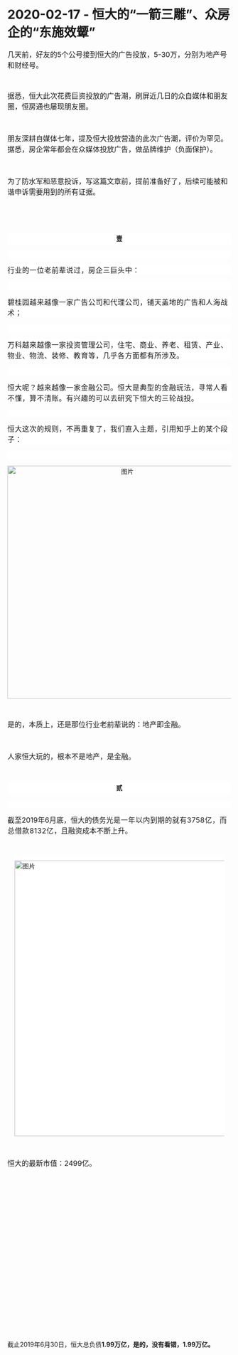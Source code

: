 # 2020-02-17 - 恒大的“一箭三雕”、众房企的“东施效颦”

<p style="visibility: visible;"><span style="font-size: 16px; visibility: visible;">几天前，好友的5个公号接到恒大的广告投放，5-30万，分别为地产号和财经号。</span><br style="visibility: visible;"></p><p style="visibility: visible;"><br style="visibility: visible;"></p><p style="visibility: visible;"><span style="font-size: 16px; visibility: visible;">据悉，恒大此次花费巨资投放的广告潮，刷屏近几日的众自媒体和朋友圈，恒房通也屡现朋友圈。</span></p><p style="visibility: visible;"><span style="font-size: 16px; visibility: visible;"><br style="visibility: visible;"></span></p><p style="visibility: visible;"><span style="font-size: 16px; visibility: visible;">朋友深耕自媒体七年，提及恒大投放营造的此次广告潮，评价为罕见。据悉，房企常年都会在众媒体投放广告，做品牌维护（负面保护）。</span></p><p style="visibility: visible;"><span style="font-size: 16px; visibility: visible;"><br style="visibility: visible;"></span></p><p style="visibility: visible;"><span style="font-size: 16px; visibility: visible;">为了防水军和恶意投诉，写这篇文章前，提前准备好了，后续可能被和谐申诉需要用到的所有证据。</span></p><p style="visibility: visible;"><span style="font-size: 16px; visibility: visible;"><br style="visibility: visible;"></span></p><p style="visibility: visible;"><span style="font-size: 16px; visibility: visible;"><br style="visibility: visible;"></span></p><p style="max-width: 100%; box-sizing: border-box; overflow-wrap: break-word; min-height: 1em; font-family: -apple-system-font, BlinkMacSystemFont, &quot;Helvetica Neue&quot;, &quot;PingFang SC&quot;, &quot;Hiragino Sans GB&quot;, &quot;Microsoft YaHei UI&quot;, &quot;Microsoft YaHei&quot;, Arial, sans-serif; font-variant-numeric: normal; font-variant-east-asian: normal; white-space: normal; text-align: center; line-height: 25.5px; letter-spacing: 0.54px; background-color: rgb(255, 255, 255); visibility: visible;"><strong style="max-width: 100%; box-sizing: border-box; overflow-wrap: break-word; visibility: visible;"><span style="max-width: 100%; box-sizing: border-box; overflow-wrap: break-word; font-family: 宋体; visibility: visible;">壹</span></strong></p><p style="max-width: 100%; box-sizing: border-box; overflow-wrap: break-word; min-height: 1em; font-family: -apple-system-font, BlinkMacSystemFont, &quot;Helvetica Neue&quot;, &quot;PingFang SC&quot;, &quot;Hiragino Sans GB&quot;, &quot;Microsoft YaHei UI&quot;, &quot;Microsoft YaHei&quot;, Arial, sans-serif; font-variant-numeric: normal; font-variant-east-asian: normal; white-space: normal; letter-spacing: 0.54px; background-color: rgb(255, 255, 255); visibility: visible;"><br style="max-width: 100%; box-sizing: border-box; overflow-wrap: break-word; visibility: visible;"></p><p style="max-width: 100%; box-sizing: border-box; overflow-wrap: break-word; min-height: 1em; font-family: -apple-system-font, BlinkMacSystemFont, &quot;Helvetica Neue&quot;, &quot;PingFang SC&quot;, &quot;Hiragino Sans GB&quot;, &quot;Microsoft YaHei UI&quot;, &quot;Microsoft YaHei&quot;, Arial, sans-serif; font-variant-numeric: normal; font-variant-east-asian: normal; white-space: normal; letter-spacing: 0.54px; background-color: rgb(255, 255, 255); visibility: visible;"><span style="max-width: 100%; box-sizing: border-box; overflow-wrap: break-word; font-size: 16px; visibility: visible;">行业的一位老前辈说过，房企三巨头中：</span></p><p style="max-width: 100%; box-sizing: border-box; overflow-wrap: break-word; min-height: 1em; font-family: -apple-system-font, BlinkMacSystemFont, &quot;Helvetica Neue&quot;, &quot;PingFang SC&quot;, &quot;Hiragino Sans GB&quot;, &quot;Microsoft YaHei UI&quot;, &quot;Microsoft YaHei&quot;, Arial, sans-serif; font-variant-numeric: normal; font-variant-east-asian: normal; white-space: normal; letter-spacing: 0.54px; background-color: rgb(255, 255, 255); visibility: visible;"><span style="max-width: 100%; box-sizing: border-box; overflow-wrap: break-word; font-size: 16px; visibility: visible;"><br style="visibility: visible;"></span></p><p style="max-width: 100%; box-sizing: border-box; overflow-wrap: break-word; min-height: 1em; font-family: -apple-system-font, BlinkMacSystemFont, &quot;Helvetica Neue&quot;, &quot;PingFang SC&quot;, &quot;Hiragino Sans GB&quot;, &quot;Microsoft YaHei UI&quot;, &quot;Microsoft YaHei&quot;, Arial, sans-serif; font-variant-numeric: normal; font-variant-east-asian: normal; white-space: normal; letter-spacing: 0.54px; background-color: rgb(255, 255, 255); visibility: visible;"><span style="max-width: 100%; box-sizing: border-box; overflow-wrap: break-word; font-size: 16px; visibility: visible;">碧桂园越来越像一家广告公司和代理公司，铺天盖地的广告和人海战术；</span></p><p style="max-width: 100%; box-sizing: border-box; overflow-wrap: break-word; min-height: 1em; font-family: -apple-system-font, BlinkMacSystemFont, &quot;Helvetica Neue&quot;, &quot;PingFang SC&quot;, &quot;Hiragino Sans GB&quot;, &quot;Microsoft YaHei UI&quot;, &quot;Microsoft YaHei&quot;, Arial, sans-serif; font-variant-numeric: normal; font-variant-east-asian: normal; white-space: normal; letter-spacing: 0.54px; background-color: rgb(255, 255, 255); visibility: visible;"><span style="max-width: 100%; box-sizing: border-box; overflow-wrap: break-word; font-size: 16px; visibility: visible;"><br style="visibility: visible;"></span></p><p style="max-width: 100%; box-sizing: border-box; overflow-wrap: break-word; min-height: 1em; font-family: -apple-system-font, BlinkMacSystemFont, &quot;Helvetica Neue&quot;, &quot;PingFang SC&quot;, &quot;Hiragino Sans GB&quot;, &quot;Microsoft YaHei UI&quot;, &quot;Microsoft YaHei&quot;, Arial, sans-serif; font-variant-numeric: normal; font-variant-east-asian: normal; white-space: normal; letter-spacing: 0.54px; background-color: rgb(255, 255, 255); visibility: visible;"><span style="max-width: 100%; box-sizing: border-box; overflow-wrap: break-word; font-size: 16px; visibility: visible;">万科越来越像一家投资管理公司，住宅、商业、养老、租赁、产业、物业、物流、装修、教育等，几乎各方面都有所涉及。<br style="visibility: visible;"></span></p><p style="max-width: 100%; box-sizing: border-box; overflow-wrap: break-word; min-height: 1em; font-family: -apple-system-font, BlinkMacSystemFont, &quot;Helvetica Neue&quot;, &quot;PingFang SC&quot;, &quot;Hiragino Sans GB&quot;, &quot;Microsoft YaHei UI&quot;, &quot;Microsoft YaHei&quot;, Arial, sans-serif; font-variant-numeric: normal; font-variant-east-asian: normal; white-space: normal; letter-spacing: 0.54px; background-color: rgb(255, 255, 255); visibility: visible;"><span style="max-width: 100%; box-sizing: border-box; overflow-wrap: break-word; font-size: 16px; visibility: visible;"><br style="visibility: visible;"></span></p><p style="max-width: 100%; box-sizing: border-box; overflow-wrap: break-word; min-height: 1em; font-family: -apple-system-font, BlinkMacSystemFont, &quot;Helvetica Neue&quot;, &quot;PingFang SC&quot;, &quot;Hiragino Sans GB&quot;, &quot;Microsoft YaHei UI&quot;, &quot;Microsoft YaHei&quot;, Arial, sans-serif; font-variant-numeric: normal; font-variant-east-asian: normal; white-space: normal; letter-spacing: 0.54px; background-color: rgb(255, 255, 255); visibility: visible;"><span style="max-width: 100%; box-sizing: border-box; overflow-wrap: break-word; font-size: 16px; visibility: visible;">恒大呢？越来越像一家金融公司。恒大是典型的金融玩法，寻常人看不懂，算不清账。有兴趣的可以去研究下恒大的三轮战投。</span></p><p style="max-width: 100%; box-sizing: border-box; overflow-wrap: break-word; min-height: 1em; font-family: -apple-system-font, BlinkMacSystemFont, &quot;Helvetica Neue&quot;, &quot;PingFang SC&quot;, &quot;Hiragino Sans GB&quot;, &quot;Microsoft YaHei UI&quot;, &quot;Microsoft YaHei&quot;, Arial, sans-serif; font-variant-numeric: normal; font-variant-east-asian: normal; white-space: normal; letter-spacing: 0.54px; background-color: rgb(255, 255, 255); visibility: visible;"><br style="visibility: visible;"></p><p style="max-width: 100%; box-sizing: border-box; overflow-wrap: break-word; min-height: 1em; font-family: -apple-system-font, BlinkMacSystemFont, &quot;Helvetica Neue&quot;, &quot;PingFang SC&quot;, &quot;Hiragino Sans GB&quot;, &quot;Microsoft YaHei UI&quot;, &quot;Microsoft YaHei&quot;, Arial, sans-serif; font-variant-numeric: normal; font-variant-east-asian: normal; white-space: normal; letter-spacing: 0.54px; background-color: rgb(255, 255, 255); visibility: visible;"><span style="max-width: 100%; box-sizing: border-box; overflow-wrap: break-word; font-size: 16px; visibility: visible;">恒大这次的规则，不再重复了，我们直入主题，引用知乎上的某个段子：</span></p><p style="max-width: 100%; box-sizing: border-box; overflow-wrap: break-word; min-height: 1em; font-family: -apple-system-font, BlinkMacSystemFont, &quot;Helvetica Neue&quot;, &quot;PingFang SC&quot;, &quot;Hiragino Sans GB&quot;, &quot;Microsoft YaHei UI&quot;, &quot;Microsoft YaHei&quot;, Arial, sans-serif; font-variant-numeric: normal; font-variant-east-asian: normal; white-space: normal; letter-spacing: 0.54px; background-color: rgb(255, 255, 255); visibility: visible;"><span style="max-width: 100%; box-sizing: border-box; overflow-wrap: break-word; font-size: 16px; visibility: visible;"><br style="visibility: visible;"></span></p><p style="text-align: center; visibility: visible;"><img class="rich_pages" data-ratio="0.19274809160305342" data-s="300,640" data-src="https://mmbiz.qpic.cn/mmbiz_png/eJxr2REHtSEO4giaMPEGghibqKjWsQZn1lHtFnyALN6M27DHIgoaOFmEmBabicwjqCstP5ibLp1ynSI275ndta9yeQ/640?wx_fmt=png" data-type="png" data-w="524" style="height: auto !important; visibility: visible !important; width: 524px !important;" data-original-style="height: auto !important;" data-index="1" src="https://mmbiz.qpic.cn/mmbiz_png/eJxr2REHtSEO4giaMPEGghibqKjWsQZn1lHtFnyALN6M27DHIgoaOFmEmBabicwjqCstP5ibLp1ynSI275ndta9yeQ/640?wx_fmt=png&amp;tp=webp&amp;wxfrom=5&amp;wx_lazy=1" _width="524px" alt="图片" data-report-img-idx="0" data-fail="0"></p><p style="visibility: visible;"><br style="visibility: visible;"></p><p style="visibility: visible;"><span style="font-size: 16px; visibility: visible;">是的，本质上，还是那位行业老前辈说的：地产即金融。</span><br style="visibility: visible;"></p><p style="visibility: visible;"><span style="font-size: 16px; visibility: visible;"><br style="visibility: visible;"></span></p><p style="visibility: visible;"><span style="font-size: 16px; visibility: visible;">人家恒大玩的，根本不是地产，是金融。</span></p><p style="visibility: visible;"><mpcpc js_editor_cpcad="" class="js_cpc_area cpc_iframe" data-category_id_list="1|11|16|17|22|24|26|27|28|29|3|31|32|35|36|37|39|41|42|43|45|46|47|48|49|5|50|51|52|53|54|55|6|7|8" data-id="1581866293416" style="height: auto !important; visibility: visible; display: none;" src="/cgi-bin/readtemplate?t=tmpl/cpc_tmpl#1581866293416"></mpcpc></p><p style="visibility: visible;"><span style="font-size: 16px; visibility: visible;"><br style="visibility: visible;"></span></p><p style="max-width: 100%; box-sizing: border-box; overflow-wrap: break-word; min-height: 1em; font-family: -apple-system-font, BlinkMacSystemFont, &quot;Helvetica Neue&quot;, &quot;PingFang SC&quot;, &quot;Hiragino Sans GB&quot;, &quot;Microsoft YaHei UI&quot;, &quot;Microsoft YaHei&quot;, Arial, sans-serif; font-variant-numeric: normal; font-variant-east-asian: normal; white-space: normal; text-align: center; line-height: 25.5px; letter-spacing: 0.54px; background-color: rgb(255, 255, 255); visibility: visible;"><strong style="max-width: 100%; box-sizing: border-box; overflow-wrap: break-word; visibility: visible;"><span style="max-width: 100%; box-sizing: border-box; overflow-wrap: break-word; font-family: 宋体; visibility: visible;">贰</span></strong></p><p style="max-width: 100%; box-sizing: border-box; overflow-wrap: break-word; min-height: 1em; font-family: -apple-system-font, BlinkMacSystemFont, &quot;Helvetica Neue&quot;, &quot;PingFang SC&quot;, &quot;Hiragino Sans GB&quot;, &quot;Microsoft YaHei UI&quot;, &quot;Microsoft YaHei&quot;, Arial, sans-serif; font-variant-numeric: normal; font-variant-east-asian: normal; white-space: normal; letter-spacing: 0.54px; background-color: rgb(255, 255, 255); visibility: visible;"><br style="max-width: 100%; box-sizing: border-box; overflow-wrap: break-word; visibility: visible;"></p><p style="visibility: visible;"><span style="font-size: 16px; visibility: visible;">截至2019年6月底，恒大的债务</span><span style="font-size: 16px; visibility: visible;"><span style="color: rgb(30, 30, 30); font-family: -apple-system-font, BlinkMacSystemFont, &quot;Helvetica Neue&quot;, &quot;PingFang SC&quot;, &quot;Hiragino Sans GB&quot;, &quot;Microsoft YaHei UI&quot;, &quot;Microsoft YaHei&quot;, Arial, sans-serif; letter-spacing: 0.544px; background-color: rgb(255, 255, 255); visibility: visible;">光是一年以内到期的就有3758亿，而总借款8132亿</span>，</span><span style="font-size: 16px; visibility: visible;">且融资成本不断上升。</span></p><p style="visibility: visible;"><span style="font-size: 16px; visibility: visible;"><br style="visibility: visible;"></span></p><section style="margin-right: 16px;margin-left: 16px;max-width: 100%;font-family: -apple-system-font, BlinkMacSystemFont, &quot;Helvetica Neue&quot;, &quot;PingFang SC&quot;, &quot;Hiragino Sans GB&quot;, &quot;Microsoft YaHei UI&quot;, &quot;Microsoft YaHei&quot;, Arial, sans-serif;letter-spacing: 0.544px;white-space: normal;background-color: rgb(255, 255, 255);box-sizing: border-box !important;overflow-wrap: break-word !important;"><img data-ratio="0.4640111809923131" data-type="png" data-w="1431" data-src="https://mmbiz.qpic.cn/mmbiz_png/kxVfJ5tdFWmkkLGPVNa9YFayc22xgp3F0iaUyQia8ib9oEf6VQffCl25CQQwCKavGwRmEKt1JuWKfZuP3AUq8aqyQ/640?wx_fmt=png" style="margin-top: 8px; cursor: pointer; display: inline-block; border-width: 0px; border-style: initial; border-color: initial; box-sizing: border-box !important; overflow-wrap: break-word !important; width: 620px !important; visibility: visible !important; height: auto !important;" data-original-style="margin-top: 8px;cursor: pointer;display: inline-block;border-width: 0px;border-style: initial;border-color: initial;box-sizing: border-box !important;overflow-wrap: break-word !important;width: 620px !important;visibility: visible !important;height: auto !important;" data-index="2" src="https://mmbiz.qpic.cn/mmbiz_png/kxVfJ5tdFWmkkLGPVNa9YFayc22xgp3F0iaUyQia8ib9oEf6VQffCl25CQQwCKavGwRmEKt1JuWKfZuP3AUq8aqyQ/640?wx_fmt=png&amp;tp=webp&amp;wxfrom=5&amp;wx_lazy=1" class="" _width="620px" alt="图片" data-report-img-idx="1" data-fail="0"></section><p><span style="font-size: 16px;"><strong><br></strong></span></p><p><span style="font-size: 16px;">恒大的最新市值：2499亿。</span></p><p><span style="font-size: 16px;"><br></span></p><p style="text-align: center;"><img class="rich_pages js_insertlocalimg js_img_placeholder wx_img_placeholder" data-ratio="0.43333333333333335" data-s="300,640" data-src="https://mmbiz.qpic.cn/mmbiz_jpg/eJxr2REHtSEO4giaMPEGghibqKjWsQZn1l0DicMPfq8icMnKJn0XYNbicsSS09tEz4jKRrCqfWyTDnMhI8yIGbYFqAg/640?wx_fmt=jpeg" data-type="jpeg" data-w="1080" style="width: 677px !important; height: 293.367px !important;" data-original-style="height: auto !important;" data-index="3" src="data:image/svg+xml,%3C%3Fxml version='1.0' encoding='UTF-8'%3F%3E%3Csvg width='1px' height='1px' viewBox='0 0 1 1' version='1.1' xmlns='http://www.w3.org/2000/svg' xmlns:xlink='http://www.w3.org/1999/xlink'%3E%3Ctitle%3E%3C/title%3E%3Cg stroke='none' stroke-width='1' fill='none' fill-rule='evenodd' fill-opacity='0'%3E%3Cg transform='translate(-249.000000, -126.000000)' fill='%23FFFFFF'%3E%3Crect x='249' y='126' width='1' height='1'%3E%3C/rect%3E%3C/g%3E%3C/g%3E%3C/svg%3E" _width="677px" alt="图片"></p><p><br></p><p>截止2019年6月30日，恒大总负债<strong>1.99万亿，是的，没有看错，1.99万亿。</strong><br></p><p><strong><br></strong></p><p style="text-align: center;"><img class="rich_pages js_insertlocalimg js_img_placeholder wx_img_placeholder" data-ratio="1.9064814814814814" data-s="300,640" data-src="https://mmbiz.qpic.cn/mmbiz_jpg/eJxr2REHtSEO4giaMPEGghibqKjWsQZn1lS7DiaT8iaHicUVnpqM1j3wo5m2yYmR57kMpHibEbC7Qkg1bIJY3pmbtaUg/640?wx_fmt=jpeg" data-type="jpeg" data-w="1080" style="width: 677px !important; height: 1290.69px !important;" data-original-style="height: auto !important;" data-index="4" src="data:image/svg+xml,%3C%3Fxml version='1.0' encoding='UTF-8'%3F%3E%3Csvg width='1px' height='1px' viewBox='0 0 1 1' version='1.1' xmlns='http://www.w3.org/2000/svg' xmlns:xlink='http://www.w3.org/1999/xlink'%3E%3Ctitle%3E%3C/title%3E%3Cg stroke='none' stroke-width='1' fill='none' fill-rule='evenodd' fill-opacity='0'%3E%3Cg transform='translate(-249.000000, -126.000000)' fill='%23FFFFFF'%3E%3Crect x='249' y='126' width='1' height='1'%3E%3C/rect%3E%3C/g%3E%3C/g%3E%3C/svg%3E" _width="677px" alt="图片"></p><p><br></p><p><span style="font-size: 16px;">恒大的净负债权益比超过150%，债务水平远高于行业平均水平；而作为对比，同为华南五虎、房企三巨头之一的万科，<span style="color: rgb(26, 26, 26);font-family: -apple-system, BlinkMacSystemFont, &quot;Helvetica Neue&quot;, &quot;PingFang SC&quot;, &quot;Microsoft YaHei&quot;, &quot;Source Han Sans SC&quot;, &quot;Noto Sans CJK SC&quot;, &quot;WenQuanYi Micro Hei&quot;, sans-serif;text-align: start;background-color: rgb(255, 255, 255);">截止2019年上半年，净负债率仅为35%；</span></span></p><p><span style="font-size: 16px;"><span style="color: rgb(26, 26, 26);font-family: -apple-system, BlinkMacSystemFont, &quot;Helvetica Neue&quot;, &quot;PingFang SC&quot;, &quot;Microsoft YaHei&quot;, &quot;Source Han Sans SC&quot;, &quot;Noto Sans CJK SC&quot;, &quot;WenQuanYi Micro Hei&quot;, sans-serif;text-align: start;background-color: rgb(255, 255, 255);"><br></span></span></p><p><span style="font-size: 16px;"><span style="color: rgb(26, 26, 26);font-family: -apple-system, BlinkMacSystemFont, &quot;Helvetica Neue&quot;, &quot;PingFang SC&quot;, &quot;Microsoft YaHei&quot;, &quot;Source Han Sans SC&quot;, &quot;Noto Sans CJK SC&quot;, &quot;WenQuanYi Micro Hei&quot;, sans-serif;text-align: start;background-color: rgb(255, 255, 255);">按照2017年作出的承诺，恒大应于2019年中期将净负债率降至100%以下，但恒大并未做到。截止2019年中期，恒大的净负债率是152%</span></span></p><p><br></p><p><span style="font-size: 16px;color: rgb(26, 26, 26);font-family: -apple-system, BlinkMacSystemFont, &quot;Helvetica Neue&quot;, &quot;PingFang SC&quot;, &quot;Microsoft YaHei&quot;, &quot;Source Han Sans SC&quot;, &quot;Noto Sans CJK SC&quot;, &quot;WenQuanYi Micro Hei&quot;, sans-serif;text-align: start;background-color: rgb(255, 255, 255);">恒大有3758亿，约占比46.2%的债务，将在今年年中到期。</span></p><p><span style="background-color: rgb(255, 255, 255);color: rgb(26, 26, 26);font-family: -apple-system, BlinkMacSystemFont, &quot;Helvetica Neue&quot;, &quot;PingFang SC&quot;, &quot;Microsoft YaHei&quot;, &quot;Source Han Sans SC&quot;, &quot;Noto Sans CJK SC&quot;, &quot;WenQuanYi Micro Hei&quot;, sans-serif;font-size: 16px;text-align: start;"><br></span></p><p><span style="font-size: 16px;color: rgb(26, 26, 26);font-family: -apple-system, BlinkMacSystemFont, &quot;Helvetica Neue&quot;, &quot;PingFang SC&quot;, &quot;Microsoft YaHei&quot;, &quot;Source Han Sans SC&quot;, &quot;Noto Sans CJK SC&quot;, &quot;WenQuanYi Micro Hei&quot;, sans-serif;text-align: start;background-color: rgb(255, 255, 255);"></span><span style="background-color: rgb(255, 255, 255);color: rgb(26, 26, 26);font-family: -apple-system, BlinkMacSystemFont, &quot;Helvetica Neue&quot;, &quot;PingFang SC&quot;, &quot;Microsoft YaHei&quot;, &quot;Source Han Sans SC&quot;, &quot;Noto Sans CJK SC&quot;, &quot;WenQuanYi Micro Hei&quot;, sans-serif;font-size: 16px;text-align: start;">在1月16日-21日，恒大先后发行的四笔票据，共融资60亿美元，利息高达11.5%—12%，这是什么概念呢？</span></p><p><span style="color: rgb(26, 26, 26);font-family: -apple-system, BlinkMacSystemFont, &quot;Helvetica Neue&quot;, &quot;PingFang SC&quot;, &quot;Microsoft YaHei&quot;, &quot;Source Han Sans SC&quot;, &quot;Noto Sans CJK SC&quot;, &quot;WenQuanYi Micro Hei&quot;, sans-serif;text-align: start;background-color: rgb(255, 255, 255);font-size: 16px;"><br></span></p><p><span style="letter-spacing: 0.544px;color: rgb(26, 26, 26);font-family: -apple-system, BlinkMacSystemFont, &quot;Helvetica Neue&quot;, &quot;PingFang SC&quot;, &quot;Microsoft YaHei&quot;, &quot;Source Han Sans SC&quot;, &quot;Noto Sans CJK SC&quot;, &quot;WenQuanYi Micro Hei&quot;, sans-serif;text-align: start;background-color: rgb(255, 255, 255);font-size: 16px;">龙湖2019年公布的融资成本为4.315%；一度靠不断卖项目求生的泰禾</span><span style="color: rgb(26, 26, 26);font-family: -apple-system, BlinkMacSystemFont, &quot;Helvetica Neue&quot;, &quot;PingFang SC&quot;, &quot;Microsoft YaHei&quot;, &quot;Source Han Sans SC&quot;, &quot;Noto Sans CJK SC&quot;, &quot;WenQuanYi Micro Hei&quot;, sans-serif;text-align: start;background-color: rgb(255, 255, 255);font-size: 16px;">，融资利息最高时为15%</span></p><p><span style="color: rgb(26, 26, 26);font-family: -apple-system, BlinkMacSystemFont, &quot;Helvetica Neue&quot;, &quot;PingFang SC&quot;, &quot;Microsoft YaHei&quot;, &quot;Source Han Sans SC&quot;, &quot;Noto Sans CJK SC&quot;, &quot;WenQuanYi Micro Hei&quot;, sans-serif;text-align: start;background-color: rgb(255, 255, 255);font-size: 16px;"><br></span></p><p><span style="color: rgb(26, 26, 26);font-family: -apple-system, BlinkMacSystemFont, &quot;Helvetica Neue&quot;, &quot;PingFang SC&quot;, &quot;Microsoft YaHei&quot;, &quot;Source Han Sans SC&quot;, &quot;Noto Sans CJK SC&quot;, &quot;WenQuanYi Micro Hei&quot;, sans-serif;text-align: start;background-color: rgb(255, 255, 255);font-size: 16px;">资本市场对恒大负债问题的担忧，可以从股价上窥一斑，一月以来，恒大的股价跌了约20%，非常不凑巧的是：<br></span></p><p><span style="color: rgb(26, 26, 26);font-family: -apple-system, BlinkMacSystemFont, &quot;Helvetica Neue&quot;, &quot;PingFang SC&quot;, &quot;Microsoft YaHei&quot;, &quot;Source Han Sans SC&quot;, &quot;Noto Sans CJK SC&quot;, &quot;WenQuanYi Micro Hei&quot;, sans-serif;text-align: start;background-color: rgb(255, 255, 255);font-size: 16px;"><br></span></p><p><span style="color: rgb(26, 26, 26);font-family: -apple-system, BlinkMacSystemFont, &quot;Helvetica Neue&quot;, &quot;PingFang SC&quot;, &quot;Microsoft YaHei&quot;, &quot;Source Han Sans SC&quot;, &quot;Noto Sans CJK SC&quot;, &quot;WenQuanYi Micro Hei&quot;, sans-serif;text-align: start;background-color: rgb(255, 255, 255);font-size: 16px;">这次的春节期间休市，让房地产行业的销售额断崖式跌落谷底，现金流大受影响。</span></p><p><span style="color: rgb(26, 26, 26);font-family: -apple-system, BlinkMacSystemFont, &quot;Helvetica Neue&quot;, &quot;PingFang SC&quot;, &quot;Microsoft YaHei&quot;, &quot;Source Han Sans SC&quot;, &quot;Noto Sans CJK SC&quot;, &quot;WenQuanYi Micro Hei&quot;, sans-serif;text-align: start;background-color: rgb(255, 255, 255);font-size: 16px;"><br></span></p><p><span style="color: rgb(26, 26, 26);font-family: -apple-system, BlinkMacSystemFont, &quot;Helvetica Neue&quot;, &quot;PingFang SC&quot;, &quot;Microsoft YaHei&quot;, &quot;Source Han Sans SC&quot;, &quot;Noto Sans CJK SC&quot;, &quot;WenQuanYi Micro Hei&quot;, sans-serif;text-align: start;background-color: rgb(255, 255, 255);font-size: 16px;">对高负债高周转的房企，更是雪上加霜。</span></p><p><span style="font-size: 16px;color: rgb(26, 26, 26);font-family: -apple-system, BlinkMacSystemFont, &quot;Helvetica Neue&quot;, &quot;PingFang SC&quot;, &quot;Microsoft YaHei&quot;, &quot;Source Han Sans SC&quot;, &quot;Noto Sans CJK SC&quot;, &quot;WenQuanYi Micro Hei&quot;, sans-serif;text-align: start;background-color: rgb(255, 255, 255);"><br></span></p><p><span style="font-size: 16px;color: rgb(26, 26, 26);font-family: -apple-system, BlinkMacSystemFont, &quot;Helvetica Neue&quot;, &quot;PingFang SC&quot;, &quot;Microsoft YaHei&quot;, &quot;Source Han Sans SC&quot;, &quot;Noto Sans CJK SC&quot;, &quot;WenQuanYi Micro Hei&quot;, sans-serif;text-align: start;background-color: rgb(255, 255, 255);">据恒大公布的数据：<br></span></p><p><span style="font-size: 16px;color: rgb(26, 26, 26);font-family: -apple-system, BlinkMacSystemFont, &quot;Helvetica Neue&quot;, &quot;PingFang SC&quot;, &quot;Microsoft YaHei&quot;, &quot;Source Han Sans SC&quot;, &quot;Noto Sans CJK SC&quot;, &quot;WenQuanYi Micro Hei&quot;, sans-serif;text-align: start;background-color: rgb(255, 255, 255);"><br></span></p><p><span style="color: rgb(26, 26, 26);font-family: -apple-system-font, BlinkMacSystemFont, &quot;Helvetica Neue&quot;, &quot;PingFang SC&quot;, &quot;Hiragino Sans GB&quot;, &quot;Microsoft YaHei UI&quot;, &quot;Microsoft YaHei&quot;, Arial, sans-serif;font-size: 16px;letter-spacing: 0.544px;text-align: left;white-space: pre-wrap;background-color: rgb(242, 242, 242);">恒大集团在线举行全面实施网上销售新闻发布会，副总裁刘雪飞介绍，网上销售在短短3天内被认购了4.75万套，总价值达到580亿元，恒大全国600多楼盘均有认购，最多的楼盘被认购了870套。（证券时报）</span></p><p><span style="font-size: 16px;color: rgb(26, 26, 26);font-family: -apple-system, BlinkMacSystemFont, &quot;Helvetica Neue&quot;, &quot;PingFang SC&quot;, &quot;Microsoft YaHei&quot;, &quot;Source Han Sans SC&quot;, &quot;Noto Sans CJK SC&quot;, &quot;WenQuanYi Micro Hei&quot;, sans-serif;text-align: start;background-color: rgb(255, 255, 255);"><br></span></p><p><span style="font-size: 16px;color: rgb(26, 26, 26);font-family: -apple-system, BlinkMacSystemFont, &quot;Helvetica Neue&quot;, &quot;PingFang SC&quot;, &quot;Microsoft YaHei&quot;, &quot;Source Han Sans SC&quot;, &quot;Noto Sans CJK SC&quot;, &quot;WenQuanYi Micro Hei&quot;, sans-serif;text-align: start;background-color: rgb(255, 255, 255);">3天，47540套，5000元定金，约2.37亿资金，免息，大约可使用3个月；若<span style="color: rgb(26, 26, 26);font-family: -apple-system, BlinkMacSystemFont, &quot;Helvetica Neue&quot;, &quot;PingFang SC&quot;, &quot;Microsoft YaHei&quot;, &quot;Source Han Sans SC&quot;, &quot;Noto Sans CJK SC&quot;, &quot;WenQuanYi Micro Hei&quot;, sans-serif;font-size: 16px;text-align: start;background-color: rgb(255, 255, 255);">按恒大的融资</span><span style="color: rgb(26, 26, 26);font-family: -apple-system, BlinkMacSystemFont, &quot;Helvetica Neue&quot;, &quot;PingFang SC&quot;, &quot;Microsoft YaHei&quot;, &quot;Source Han Sans SC&quot;, &quot;Noto Sans CJK SC&quot;, &quot;WenQuanYi Micro Hei&quot;, sans-serif;font-size: 16px;text-align: start;background-color: rgb(255, 255, 255);">成本</span><span style="color: rgb(26, 26, 26);font-family: -apple-system, BlinkMacSystemFont, &quot;Helvetica Neue&quot;, &quot;PingFang SC&quot;, &quot;Microsoft YaHei&quot;, &quot;Source Han Sans SC&quot;, &quot;Noto Sans CJK SC&quot;, &quot;WenQuanYi Micro Hei&quot;, sans-serif;font-size: 16px;text-align: start;background-color: rgb(255, 255, 255);">1</span><span style="color: rgb(26, 26, 26);font-family: -apple-system, BlinkMacSystemFont, &quot;Helvetica Neue&quot;, &quot;PingFang SC&quot;, &quot;Microsoft YaHei&quot;, &quot;Source Han Sans SC&quot;, &quot;Noto Sans CJK SC&quot;, &quot;WenQuanYi Micro Hei&quot;, sans-serif;font-size: 16px;text-align: start;background-color: rgb(255, 255, 255);">2</span><span style="color: rgb(26, 26, 26);font-family: -apple-system, BlinkMacSystemFont, &quot;Helvetica Neue&quot;, &quot;PingFang SC&quot;, &quot;Microsoft YaHei&quot;, &quot;Source Han Sans SC&quot;, &quot;Noto Sans CJK SC&quot;, &quot;WenQuanYi Micro Hei&quot;, sans-serif;font-size: 16px;text-align: start;background-color: rgb(255, 255, 255);">%算，近</span><span style="color: rgb(26, 26, 26);font-family: -apple-system, BlinkMacSystemFont, &quot;Helvetica Neue&quot;, &quot;PingFang SC&quot;, &quot;Microsoft YaHei&quot;, &quot;Source Han Sans SC&quot;, &quot;Noto Sans CJK SC&quot;, &quot;WenQuanYi Micro Hei&quot;, sans-serif;font-size: 16px;text-align: start;background-color: rgb(255, 255, 255);">6</span><span style="color: rgb(26, 26, 26);font-family: -apple-system, BlinkMacSystemFont, &quot;Helvetica Neue&quot;, &quot;PingFang SC&quot;, &quot;Microsoft YaHei&quot;, &quot;Source Han Sans SC&quot;, &quot;Noto Sans CJK SC&quot;, &quot;WenQuanYi Micro Hei&quot;, sans-serif;font-size: 16px;text-align: start;background-color: rgb(255, 255, 255);">90万</span><span style="color: rgb(26, 26, 26);font-family: -apple-system, BlinkMacSystemFont, &quot;Helvetica Neue&quot;, &quot;PingFang SC&quot;, &quot;Microsoft YaHei&quot;, &quot;Source Han Sans SC&quot;, &quot;Noto Sans CJK SC&quot;, &quot;WenQuanYi Micro Hei&quot;, sans-serif;font-size: 16px;text-align: start;background-color: rgb(255, 255, 255);">。</span>并且，目前这个雪球还在越滚越大。<br></span></p><p><mpcpc js_editor_cpcad="" class="js_cpc_area cpc_iframe" data-category_id_list="1|11|16|17|22|24|26|27|28|29|3|31|32|35|36|37|39|41|42|43|45|46|47|48|49|5|50|51|52|53|54|55|6|7|8" data-id="1581868428024" style="height: auto !important; display: none;" src="/cgi-bin/readtemplate?t=tmpl/cpc_tmpl#1581868428024"></mpcpc></p><p><span style="font-size: 16px;color: rgb(26, 26, 26);font-family: -apple-system, BlinkMacSystemFont, &quot;Helvetica Neue&quot;, &quot;PingFang SC&quot;, &quot;Microsoft YaHei&quot;, &quot;Source Han Sans SC&quot;, &quot;Noto Sans CJK SC&quot;, &quot;WenQuanYi Micro Hei&quot;, sans-serif;text-align: start;background-color: rgb(255, 255, 255);"><br></span></p><p style="font-variant-numeric: normal;font-variant-east-asian: normal;white-space: normal;max-width: 100%;box-sizing: border-box;overflow-wrap: break-word;min-height: 1em;font-family: -apple-system-font, BlinkMacSystemFont, &quot;Helvetica Neue&quot;, &quot;PingFang SC&quot;, &quot;Hiragino Sans GB&quot;, &quot;Microsoft YaHei UI&quot;, &quot;Microsoft YaHei&quot;, Arial, sans-serif;text-align: center;line-height: 25.5px;letter-spacing: 0.54px;background-color: rgb(255, 255, 255);"><strong style="max-width: 100%;box-sizing: border-box;overflow-wrap: break-word;"><span style="max-width: 100%;box-sizing: border-box;overflow-wrap: break-word;font-family: 宋体;">叁</span></strong></p><p style="font-variant-numeric: normal;font-variant-east-asian: normal;white-space: normal;max-width: 100%;box-sizing: border-box;overflow-wrap: break-word;min-height: 1em;font-family: -apple-system-font, BlinkMacSystemFont, &quot;Helvetica Neue&quot;, &quot;PingFang SC&quot;, &quot;Hiragino Sans GB&quot;, &quot;Microsoft YaHei UI&quot;, &quot;Microsoft YaHei&quot;, Arial, sans-serif;letter-spacing: 0.54px;background-color: rgb(255, 255, 255);"><br style="max-width: 100%;box-sizing: border-box;overflow-wrap: break-word;"></p><p style="white-space: normal;"><span style="font-size: 16px;">当然了，这次恒大的活动，并没有那么简单。确切来说，应该是：一箭三雕<br></span></p><p style="white-space: normal;"><span style="font-size: 16px;"><br></span></p><p style="white-space: normal;"><span style="font-family: -apple-system-font, BlinkMacSystemFont, &quot;Helvetica Neue&quot;, &quot;PingFang SC&quot;, &quot;Hiragino Sans GB&quot;, &quot;Microsoft YaHei UI&quot;, &quot;Microsoft YaHei&quot;, Arial, sans-serif;font-size: 16px;letter-spacing: 0.544px;text-align: left;white-space: pre-wrap;background-color: rgb(242, 242, 242);">恒大集团在线举行全面实施网上销售新闻发布会：恒大网上销售通过“恒房通”平台，近日新增用户超过300万，累计用户达到1000万。刘雪飞表示，恒房通一直是房地产兼职销售员最多的平台，未来用户可能过亿，不排除销售其他房企项目，以及汽车等大宗网购。（证券时报）</span></p><p style="white-space: normal;"><span style="font-size: 16px;"><br></span></p><p style="white-space: normal;"><span style="font-size: 16px;">前文说到，一月份以来，恒大的股价下跌了约20%，资本市场的护城河，向来是上市公司非常注重的构筑环节。恒大此举，释放利好，有利于稳定股价和投资者信心；</span><br></p><p style="white-space: normal;"><br></p><p style="white-space: normal;"><span style="font-size: 16px;">给当下的市场，打一强心剂，提振和稳定市场信心，同时尽最大可能回笼资金；</span><br></p><p style="white-space: normal;"><span style="font-size: 16px;"><br></span></p><p style="white-space: normal;"><span style="font-size: 16px;">让营销走出地产行业，尽最大可能变成真正意义上的全民营销，同时，提升品牌知名度；<br></span></p><p style="white-space: normal;"><br></p><p style="white-space: normal;"><span style="font-size: 16px;">至于说，恒房通新增300万用户，累计用户1000万，“<span style="font-family: -apple-system-font, BlinkMacSystemFont, &quot;Helvetica Neue&quot;, &quot;PingFang SC&quot;, &quot;Hiragino Sans GB&quot;, &quot;Microsoft YaHei UI&quot;, &quot;Microsoft YaHei&quot;, Arial, sans-serif;letter-spacing: 0.544px;text-align: left;white-space: pre-wrap;background-color: rgb(242, 242, 242);">不排除销售其他房企项目，以及汽车等大宗网购。”，</span>天机个人不看好：</span><br></p><p style="white-space: normal;"><br></p><p style="white-space: normal;"><span style="font-size: 16px;">1、无效的垃圾废流量太多，精准流量太少；恒大内部的职员反馈也并不好，如：</span><br></p><p style="white-space: normal;"><span style="font-size: 16px;"><br></span></p><p style="text-align: center;"><img class="rich_pages js_img_placeholder wx_img_placeholder" data-ratio="0.21391752577319587" data-s="300,640" data-src="https://mmbiz.qpic.cn/mmbiz_jpg/eJxr2REHtSEO4giaMPEGghibqKjWsQZn1l1pfhqxMvst3MibG7gcmaUn1ZXnFBIicSIvuibNryhIQhyykiaDUejoM5qg/640?wx_fmt=jpeg" data-type="jpeg" data-w="388" style="width: 388px !important; height: 83px !important;" data-original-style="height: auto !important;" data-index="5" src="data:image/svg+xml,%3C%3Fxml version='1.0' encoding='UTF-8'%3F%3E%3Csvg width='1px' height='1px' viewBox='0 0 1 1' version='1.1' xmlns='http://www.w3.org/2000/svg' xmlns:xlink='http://www.w3.org/1999/xlink'%3E%3Ctitle%3E%3C/title%3E%3Cg stroke='none' stroke-width='1' fill='none' fill-rule='evenodd' fill-opacity='0'%3E%3Cg transform='translate(-249.000000, -126.000000)' fill='%23FFFFFF'%3E%3Crect x='249' y='126' width='1' height='1'%3E%3C/rect%3E%3C/g%3E%3C/g%3E%3C/svg%3E" _width="388px" alt="图片"></p><p style="white-space: normal;"><br></p><p style="white-space: normal;"><span style="font-size: 16px;">2、员工恒房通任务指标过重，导致为了完成任务而剑走偏锋，某宝上非常多这类店铺，天机随手截一个截图，如：</span></p><p style="white-space: normal;"><br></p><p style="text-align: center;"><img class="rich_pages js_img_placeholder wx_img_placeholder" data-ratio="1.6194444444444445" data-s="300,640" data-src="https://mmbiz.qpic.cn/mmbiz_jpg/eJxr2REHtSEO4giaMPEGghibqKjWsQZn1l4iaa1sdsJR3MYMkZ1GxC8eovWxoQWEt9dUmRBLvZx3zuBEN1XPtU7Bw/640?wx_fmt=jpeg" data-type="jpeg" data-w="1080" style="width: 677px !important; height: 1096.36px !important;" data-original-style="height: auto !important;" data-index="6" src="data:image/svg+xml,%3C%3Fxml version='1.0' encoding='UTF-8'%3F%3E%3Csvg width='1px' height='1px' viewBox='0 0 1 1' version='1.1' xmlns='http://www.w3.org/2000/svg' xmlns:xlink='http://www.w3.org/1999/xlink'%3E%3Ctitle%3E%3C/title%3E%3Cg stroke='none' stroke-width='1' fill='none' fill-rule='evenodd' fill-opacity='0'%3E%3Cg transform='translate(-249.000000, -126.000000)' fill='%23FFFFFF'%3E%3Crect x='249' y='126' width='1' height='1'%3E%3C/rect%3E%3C/g%3E%3C/g%3E%3C/svg%3E" _width="677px" alt="图片"></p><p style="white-space: normal;"><br></p><p style="white-space: normal;"><span style="font-size: 16px;">反映恒房通问题的帖子，也非常多，随手截两三个：</span><br></p><p style="white-space: normal;"><br></p><p><img class="rich_pages js_img_placeholder wx_img_placeholder" data-ratio="0.34375" data-s="300,640" data-src="https://mmbiz.qpic.cn/mmbiz_jpg/eJxr2REHtSEO4giaMPEGghibqKjWsQZn1lCuwvgcGeygCsHkHMRPfcU57vOy8oR47BfPsZ4ibBktzhYq7JJmFkWDA/640?wx_fmt=jpeg" data-type="jpeg" data-w="1280" style="width: 677px !important; height: 232.719px !important;" data-original-style="height: auto !important;" data-index="7" src="data:image/svg+xml,%3C%3Fxml version='1.0' encoding='UTF-8'%3F%3E%3Csvg width='1px' height='1px' viewBox='0 0 1 1' version='1.1' xmlns='http://www.w3.org/2000/svg' xmlns:xlink='http://www.w3.org/1999/xlink'%3E%3Ctitle%3E%3C/title%3E%3Cg stroke='none' stroke-width='1' fill='none' fill-rule='evenodd' fill-opacity='0'%3E%3Cg transform='translate(-249.000000, -126.000000)' fill='%23FFFFFF'%3E%3Crect x='249' y='126' width='1' height='1'%3E%3C/rect%3E%3C/g%3E%3C/g%3E%3C/svg%3E" _width="677px" alt="图片"></p><p><img class="rich_pages js_img_placeholder wx_img_placeholder" data-ratio="0.3171875" data-s="300,640" data-src="https://mmbiz.qpic.cn/mmbiz_jpg/eJxr2REHtSEO4giaMPEGghibqKjWsQZn1l2ulKdEm6kpUNcWcO7R91BicvTfhqAcEWqX4TpPuJH7ybWpEXIqrtC0Q/640?wx_fmt=jpeg" data-type="jpeg" data-w="1280" style="width: 677px !important; height: 214.736px !important;" data-original-style="height: auto !important;" data-index="8" src="data:image/svg+xml,%3C%3Fxml version='1.0' encoding='UTF-8'%3F%3E%3Csvg width='1px' height='1px' viewBox='0 0 1 1' version='1.1' xmlns='http://www.w3.org/2000/svg' xmlns:xlink='http://www.w3.org/1999/xlink'%3E%3Ctitle%3E%3C/title%3E%3Cg stroke='none' stroke-width='1' fill='none' fill-rule='evenodd' fill-opacity='0'%3E%3Cg transform='translate(-249.000000, -126.000000)' fill='%23FFFFFF'%3E%3Crect x='249' y='126' width='1' height='1'%3E%3C/rect%3E%3C/g%3E%3C/g%3E%3C/svg%3E" _width="677px" alt="图片"></p><p><img class="rich_pages js_img_placeholder wx_img_placeholder" data-ratio="1.3883225208526413" data-s="300,640" data-src="https://mmbiz.qpic.cn/mmbiz_jpg/eJxr2REHtSEO4giaMPEGghibqKjWsQZn1lwK169RgVkWO0iafqybZn9OrR2LSf3mGnDv3sApv2FBtU0SANJaZwibyQ/640?wx_fmt=jpeg" data-type="jpeg" data-w="1079" style="width: 677px !important; height: 939.894px !important;" data-original-style="height: auto !important;" data-index="9" src="data:image/svg+xml,%3C%3Fxml version='1.0' encoding='UTF-8'%3F%3E%3Csvg width='1px' height='1px' viewBox='0 0 1 1' version='1.1' xmlns='http://www.w3.org/2000/svg' xmlns:xlink='http://www.w3.org/1999/xlink'%3E%3Ctitle%3E%3C/title%3E%3Cg stroke='none' stroke-width='1' fill='none' fill-rule='evenodd' fill-opacity='0'%3E%3Cg transform='translate(-249.000000, -126.000000)' fill='%23FFFFFF'%3E%3Crect x='249' y='126' width='1' height='1'%3E%3C/rect%3E%3C/g%3E%3C/g%3E%3C/svg%3E" _width="677px" alt="图片"></p><p style="font-variant-numeric: normal;font-variant-east-asian: normal;white-space: normal;max-width: 100%;box-sizing: border-box;overflow-wrap: break-word;min-height: 1em;font-family: -apple-system-font, BlinkMacSystemFont, &quot;Helvetica Neue&quot;, &quot;PingFang SC&quot;, &quot;Hiragino Sans GB&quot;, &quot;Microsoft YaHei UI&quot;, &quot;Microsoft YaHei&quot;, Arial, sans-serif;text-align: center;line-height: 25.5px;letter-spacing: 0.54px;background-color: rgb(255, 255, 255);"><strong style="max-width: 100%;box-sizing: border-box;overflow-wrap: break-word;"><span style="max-width: 100%;box-sizing: border-box;overflow-wrap: break-word;font-family: 宋体;">肆</span></strong></p><p style="font-variant-numeric: normal;font-variant-east-asian: normal;white-space: normal;max-width: 100%;box-sizing: border-box;overflow-wrap: break-word;min-height: 1em;font-family: -apple-system-font, BlinkMacSystemFont, &quot;Helvetica Neue&quot;, &quot;PingFang SC&quot;, &quot;Hiragino Sans GB&quot;, &quot;Microsoft YaHei UI&quot;, &quot;Microsoft YaHei&quot;, Arial, sans-serif;letter-spacing: 0.54px;background-color: rgb(255, 255, 255);"><br style="max-width: 100%;box-sizing: border-box;overflow-wrap: break-word;"></p><p style="white-space: normal;"><span style="font-size: 16px;">其实，本次恒大的活动中，很多市区的项目都不参与本次活动。</span><br></p><p style="white-space: normal;"><br></p><p style="white-space: normal;"><span style="font-size: 16px;">而一些参与本次活动的项目，似乎也有点....大家细品：</span><br></p><p style="white-space: normal;"><span style="font-size: 16px;"><br></span></p><p><img class="rich_pages js_img_placeholder wx_img_placeholder" data-croporisrc="https://mmbiz.qpic.cn/mmbiz_jpg/eJxr2REHtSEO4giaMPEGghibqKjWsQZn1ley6DWuF89c8d5mp5ukYfrmqGDKzibRia6viaBOZBItjp6bb9uLjJKMeIg/0?wx_fmt=jpeg" data-cropx1="0" data-cropx2="369" data-cropy1="0" data-cropy2="773" data-ratio="2.0948509485094853" data-s="300,640" data-src="https://mmbiz.qpic.cn/mmbiz_jpg/eJxr2REHtSEO4giaMPEGghibqKjWsQZn1l44bkMpzC8vtlp8HJq8unVnZibia5r6SmFhiaMHq1VeTELBg6SHF5oEW0Q/640?wx_fmt=jpeg" data-type="jpeg" data-w="369" style="width: 369px !important; height: 773px !important;" data-original-style="width: 369px;height: auto !important;" data-index="10" src="data:image/svg+xml,%3C%3Fxml version='1.0' encoding='UTF-8'%3F%3E%3Csvg width='1px' height='1px' viewBox='0 0 1 1' version='1.1' xmlns='http://www.w3.org/2000/svg' xmlns:xlink='http://www.w3.org/1999/xlink'%3E%3Ctitle%3E%3C/title%3E%3Cg stroke='none' stroke-width='1' fill='none' fill-rule='evenodd' fill-opacity='0'%3E%3Cg transform='translate(-249.000000, -126.000000)' fill='%23FFFFFF'%3E%3Crect x='249' y='126' width='1' height='1'%3E%3C/rect%3E%3C/g%3E%3C/g%3E%3C/svg%3E" _width="369px" alt="图片"></p><p><img class="rich_pages js_img_placeholder wx_img_placeholder" data-croporisrc="https://mmbiz.qpic.cn/mmbiz_jpg/eJxr2REHtSEO4giaMPEGghibqKjWsQZn1libQ6wrt5DQWxx97MtRvicCl4RjFfjTNaAVSvOiclIibzodmvibaWibUib7sVg/0?wx_fmt=jpeg" data-cropx1="0" data-cropx2="369" data-cropy1="0" data-cropy2="774" data-ratio="2.0948509485094853" data-s="300,640" data-src="https://mmbiz.qpic.cn/mmbiz_jpg/eJxr2REHtSEO4giaMPEGghibqKjWsQZn1lAMs0fFgMU2QZEsAaPFjPD7gSATIx3aVg6W1yHyTX9RA9De4IdHCYiaQ/640?wx_fmt=jpeg" data-type="jpeg" data-w="369" style="width: 369px !important; height: 773px !important;" data-original-style="width: 369px;height: auto !important;" data-index="11" src="data:image/svg+xml,%3C%3Fxml version='1.0' encoding='UTF-8'%3F%3E%3Csvg width='1px' height='1px' viewBox='0 0 1 1' version='1.1' xmlns='http://www.w3.org/2000/svg' xmlns:xlink='http://www.w3.org/1999/xlink'%3E%3Ctitle%3E%3C/title%3E%3Cg stroke='none' stroke-width='1' fill='none' fill-rule='evenodd' fill-opacity='0'%3E%3Cg transform='translate(-249.000000, -126.000000)' fill='%23FFFFFF'%3E%3Crect x='249' y='126' width='1' height='1'%3E%3C/rect%3E%3C/g%3E%3C/g%3E%3C/svg%3E" _width="369px" alt="图片"></p><p style="white-space: normal;"><span style="font-size: 16px;"><br></span></p><p style="white-space: normal;"><span style="font-size: 16px;">过往，恒大也经常玩这类活动，<span style="background-color: rgb(255, 255, 255);letter-spacing: 0.544px;">百度搜一下关键词：恒大打折，2016年就有8折，2018年底住房9折+商铺8折，2019年8月推出过500多个楼盘7.8折。</span></span></p><p style="max-width: 100%;min-height: 1em;font-family: -apple-system-font, BlinkMacSystemFont, &quot;Helvetica Neue&quot;, &quot;PingFang SC&quot;, &quot;Hiragino Sans GB&quot;, &quot;Microsoft YaHei UI&quot;, &quot;Microsoft YaHei&quot;, Arial, sans-serif;letter-spacing: 0.544px;white-space: normal;background-color: rgb(255, 255, 255);box-sizing: border-box !important;overflow-wrap: break-word !important;"><br></p><p style="max-width: 100%;min-height: 1em;font-family: -apple-system-font, BlinkMacSystemFont, &quot;Helvetica Neue&quot;, &quot;PingFang SC&quot;, &quot;Hiragino Sans GB&quot;, &quot;Microsoft YaHei UI&quot;, &quot;Microsoft YaHei&quot;, Arial, sans-serif;letter-spacing: 0.544px;white-space: normal;background-color: rgb(255, 255, 255);text-align: center;box-sizing: border-box !important;overflow-wrap: break-word !important;"><img class="rich_pages js_img_placeholder wx_img_placeholder" data-ratio="0.31746031746031744" data-s="300,640" data-type="png" data-w="1008" data-src="https://mmbiz.qpic.cn/mmbiz_png/NUnibBdYwCWjdSIlia9Sz79cweubslicvlYJrI1QHAoibazj05ib1ibK2Bzjqv1OTxrO6ibfj9A4zLRaW6MCZuL5bqRDw/640?wx_fmt=png" style="box-sizing: border-box !important; overflow-wrap: break-word !important; visibility: visible !important; width: 677px !important; height: 214.921px !important;" data-original-style="box-sizing: border-box !important;overflow-wrap: break-word !important;width: 677px !important;visibility: visible !important;height: auto !important;" data-index="12" src="data:image/svg+xml,%3C%3Fxml version='1.0' encoding='UTF-8'%3F%3E%3Csvg width='1px' height='1px' viewBox='0 0 1 1' version='1.1' xmlns='http://www.w3.org/2000/svg' xmlns:xlink='http://www.w3.org/1999/xlink'%3E%3Ctitle%3E%3C/title%3E%3Cg stroke='none' stroke-width='1' fill='none' fill-rule='evenodd' fill-opacity='0'%3E%3Cg transform='translate(-249.000000, -126.000000)' fill='%23FFFFFF'%3E%3Crect x='249' y='126' width='1' height='1'%3E%3C/rect%3E%3C/g%3E%3C/g%3E%3C/svg%3E" _width="677px" alt="图片"></p><p><br></p><p><span style="font-size: 16px;color: rgb(26, 26, 26);text-align: start;font-family: -apple-system-font, BlinkMacSystemFont, &quot;Helvetica Neue&quot;, &quot;PingFang SC&quot;, &quot;Hiragino Sans GB&quot;, &quot;Microsoft YaHei UI&quot;, &quot;Microsoft YaHei&quot;, Arial, sans-serif;letter-spacing: 0.544px;background-color: rgb(255, 255, 255);">业内人士和资深炒房客都知道，一个楼盘有没有真的比前期降价：</span></p><p><br></p><p><span style="color: rgb(26, 26, 26);font-family: -apple-system, BlinkMacSystemFont, &quot;Helvetica Neue&quot;, &quot;PingFang SC&quot;, &quot;Microsoft YaHei&quot;, &quot;Source Han Sans SC&quot;, &quot;Noto Sans CJK SC&quot;, &quot;WenQuanYi Micro Hei&quot;, sans-serif;text-align: start;background-color: rgb(255, 255, 255);font-size: 16px;"><strong style="max-width: 100%;font-family: -apple-system-font, BlinkMacSystemFont, &quot;Helvetica Neue&quot;, &quot;PingFang SC&quot;, &quot;Hiragino Sans GB&quot;, &quot;Microsoft YaHei UI&quot;, &quot;Microsoft YaHei&quot;, Arial, sans-serif;letter-spacing: 0.544px;white-space: normal;background-color: rgb(255, 255, 255);box-sizing: border-box !important;overflow-wrap: break-word !important;">最明显的，是看早期业主有没有去抗议、砸售楼处，这些人才是最好的降价广告。</strong></span></p><p style="text-align: start;"><span style="color: rgb(26, 26, 26);font-family: -apple-system, BlinkMacSystemFont, &quot;Helvetica Neue&quot;, &quot;PingFang SC&quot;, &quot;Microsoft YaHei&quot;, &quot;Source Han Sans SC&quot;, &quot;Noto Sans CJK SC&quot;, &quot;WenQuanYi Micro Hei&quot;, sans-serif;background-color: rgb(255, 255, 255);font-size: 16px;"><br></span></p><p style="text-align: start;"><span style="color: rgb(26, 26, 26);font-family: -apple-system, BlinkMacSystemFont, &quot;Helvetica Neue&quot;, &quot;PingFang SC&quot;, &quot;Microsoft YaHei&quot;, &quot;Source Han Sans SC&quot;, &quot;Noto Sans CJK SC&quot;, &quot;WenQuanYi Micro Hei&quot;, sans-serif;background-color: rgb(255, 255, 255);font-size: 16px;">一位在恒大工作的朋友，两年前，经常在朋友圈刷屏，比微商还勤快，一天十几条到三十几条朋友圈，被天机调侃</span><span style="color: rgb(26, 26, 26);font-family: -apple-system, BlinkMacSystemFont, &quot;Helvetica Neue&quot;, &quot;PingFang SC&quot;, &quot;Microsoft YaHei&quot;, &quot;Source Han Sans SC&quot;, &quot;Noto Sans CJK SC&quot;, &quot;WenQuanYi Micro Hei&quot;, sans-serif;font-size: 16px;">要<span style="background-color: rgb(255, 255, 255);">将其拉黑，无奈地说，是工作要求。</span><br></span></p><p style="text-align: start;"><span style="color: rgb(26, 26, 26);font-family: -apple-system, BlinkMacSystemFont, &quot;Helvetica Neue&quot;, &quot;PingFang SC&quot;, &quot;Microsoft YaHei&quot;, &quot;Source Han Sans SC&quot;, &quot;Noto Sans CJK SC&quot;, &quot;WenQuanYi Micro Hei&quot;, sans-serif;background-color: rgb(255, 255, 255);font-size: 16px;"><br></span></p><p style="text-align: start;"><span style="color:#1a1a1a;font-family:-apple-system, BlinkMacSystemFont, Helvetica Neue, PingFang SC, Microsoft YaHei, Source Han Sans SC, Noto Sans CJK SC, WenQuanYi Micro Hei, sans-serif;"><span style="background-color: rgb(255, 255, 255);font-size: 16px;">就怕玩金融的，突然学会广告公司的玩法，那就惨了。比如这次，铺天盖地，全都是恒大，搞得后来朋友圈和微信群都不想打开了。</span></span></p><p><span style="font-size: 16px;color: rgb(26, 26, 26);font-family: -apple-system, BlinkMacSystemFont, &quot;Helvetica Neue&quot;, &quot;PingFang SC&quot;, &quot;Microsoft YaHei&quot;, &quot;Source Han Sans SC&quot;, &quot;Noto Sans CJK SC&quot;, &quot;WenQuanYi Micro Hei&quot;, sans-serif;text-align: start;background-color: rgb(255, 255, 255);"><br></span></p><p style="font-variant-numeric: normal;font-variant-east-asian: normal;white-space: normal;max-width: 100%;box-sizing: border-box;overflow-wrap: break-word;min-height: 1em;font-family: -apple-system-font, BlinkMacSystemFont, &quot;Helvetica Neue&quot;, &quot;PingFang SC&quot;, &quot;Hiragino Sans GB&quot;, &quot;Microsoft YaHei UI&quot;, &quot;Microsoft YaHei&quot;, Arial, sans-serif;text-align: center;line-height: 25.5px;letter-spacing: 0.54px;background-color: rgb(255, 255, 255);"><strong style="max-width: 100%;box-sizing: border-box;overflow-wrap: break-word;"><span style="max-width: 100%;box-sizing: border-box;overflow-wrap: break-word;font-family: 宋体;">伍</span></strong></p><p style="font-variant-numeric: normal;font-variant-east-asian: normal;white-space: normal;max-width: 100%;box-sizing: border-box;overflow-wrap: break-word;min-height: 1em;font-family: -apple-system-font, BlinkMacSystemFont, &quot;Helvetica Neue&quot;, &quot;PingFang SC&quot;, &quot;Hiragino Sans GB&quot;, &quot;Microsoft YaHei UI&quot;, &quot;Microsoft YaHei&quot;, Arial, sans-serif;letter-spacing: 0.54px;background-color: rgb(255, 255, 255);"><br style="max-width: 100%;box-sizing: border-box;overflow-wrap: break-word;"></p><p style="white-space: normal;"><span style="font-size: 16px;">有人说，恒大付出的代价也够诱人的。</span></p><p style="white-space: normal;"><span style="font-size: 16px;"><br></span></p><p style="white-space: normal;"><span style="font-size: 16px;">这类老兄八成是不了解这些年房地产行业的营销的渠道成本，按分销佣金3%来算就好，此次恒大参与活动的项目，大部分是近郊和郊区的项目。</span></p><p style="white-space: normal;"><br></p><p style="white-space: normal;"><span style="font-size: 16px;">而市场上这类产品的渠道佣金点数，有的高达10%（具体看城市、看地区）。</span></p><p style="white-space: normal;"><span style="font-size: 16px;"><br></span></p><p style="white-space: normal;"><span style="font-size: 16px;">在当下的市场，朋友圈的房企们都在玩线上售楼部、直播......</span><br></p><p style="white-space: normal;"><br></p><p style="white-space: normal;"><span style="font-size: 16px;">说实在的，什么“XX（城市）李荣浩”、“XX（城市）杨丞琳”，线上的众生百态，线下营销线压力山大，老板要回款，公司有各项指标，现在还要化身优秀主播，简直无所不能。</span></p><p style="white-space: normal;"><span style="font-size: 16px;"><br></span></p><p style="white-space: normal;"><span style="font-size: 16px;">在恒大公布的数据“取得成效”后，各房企纷纷跟进，但怎么读，都觉得没有形成完整的闭环。比如：“无理由退房”和线上购房，必须得是一套组合拳。<br></span></p><p style="white-space: normal;"><span style="font-size: 16px;"><br></span></p><p style="white-space: normal;"><span style="font-size: 16px;">众多房企纷纷跟进，但怎么看，都浓浓的“东施效颦”的感觉。</span></p><p style="white-space: normal;"><br></p><p style="white-space: normal;"><span style="font-size: 16px;">人家恒大的玩法，是典型的金融玩法，许老板把房子当房子当金融产品来玩，不算细账，算大帐，典型的金融思维。</span><span style="font-size: 16px;">职业经理人只需要听从老板的战略布局，做好份内的工作即可，比如营销线做好营销，品牌部做好公关。</span><br></p><p style="white-space: normal;"><br></p><p style="white-space: normal;"><span style="font-size: 16px;">而其他的房企老板，大部分还是典型守旧的房地产老派营销思维。</span><span style="font-size: 16px;">这要管，那也要管，营销上、成本上，处处算细账，大帐却算不过来。</span><span style="font-size: 16px;">甚至，对营销不专业，还要介入亲自指挥，不给专业的职业经理人们足够的空间，还要有好业绩....</span><span style="font-size: 16px;"></span></p><p style="white-space: normal;"><span style="font-size: 16px;"><br></span></p><p style="white-space: normal;"><span style="font-size: 16px;">许老板的背景也很有意思，和另一个房企巨头孙老板一样有意思。房企老板们的起家和背景系列，硬核，都是目前市面上没有的内容，已经着手在写，后续看情况，预计会发在另一个备用公号上。</span><br></p><p style="white-space: normal;"><br></p><p style="white-space: normal;"><span style="font-size: 16px;">夜深，匆匆收笔。</span><span style="font-size: 16px;">预知恒大后事如何，且听下回分解。周公<span style="font-size: 16px;">助我，退</span><span style="font-size: 16px;">沙雕水军</span><span style="font-size: 16px;">。</span></span><br></p><p style="text-align: center;"><img class="rich_pages js_img_placeholder wx_img_placeholder" data-ratio="0.44" data-s="300,640" data-src="https://mmbiz.qpic.cn/mmbiz_png/eJxr2REHtSF4zfTrmUI51q0accuEdGI7j7ozm90aelNVTpicF8KhAXCibjTdkFLpQkIQjRFopHlqtxxs7fBCEAHg/640?wx_fmt=png" data-type="png" data-w="400" style="width: 400px !important; height: 176px !important;" data-original-style="height: auto !important;" data-index="13" src="data:image/svg+xml,%3C%3Fxml version='1.0' encoding='UTF-8'%3F%3E%3Csvg width='1px' height='1px' viewBox='0 0 1 1' version='1.1' xmlns='http://www.w3.org/2000/svg' xmlns:xlink='http://www.w3.org/1999/xlink'%3E%3Ctitle%3E%3C/title%3E%3Cg stroke='none' stroke-width='1' fill='none' fill-rule='evenodd' fill-opacity='0'%3E%3Cg transform='translate(-249.000000, -126.000000)' fill='%23FFFFFF'%3E%3Crect x='249' y='126' width='1' height='1'%3E%3C/rect%3E%3C/g%3E%3C/g%3E%3C/svg%3E" _width="400px" alt="图片"></p><p style="white-space: normal;"><span style="font-size: 16px;"></span></p>